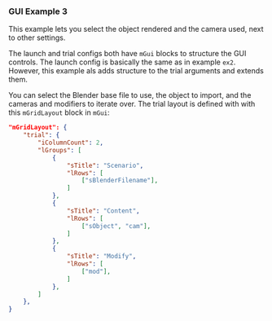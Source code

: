 ### GUI Example 3

This example lets you select the object rendered and the camera used, next to other settings.

The launch and trial configs both have `mGui` blocks to structure the GUI controls. The launch config is basically the same as in example `ex2`. However, this example als adds structure to the trial arguments and extends them. 

You can select the Blender base file to use, the object to import, and the cameras and modifiers to iterate over.
The trial layout is defined with with this `mGridLayout` block in `mGui`:

```json
"mGridLayout": {
    "trial": {
        "iColumnCount": 2,
        "lGroups": [
            {
                "sTitle": "Scenario",
                "lRows": [
                    ["sBlenderFilename"], 
                ]
            },
            {
                "sTitle": "Content",
                "lRows": [
                    ["sObject", "cam"],
                ]
            },
            {
                "sTitle": "Modify",
                "lRows": [
                    ["mod"],
                ]
            },
        ]
    },
}
```

